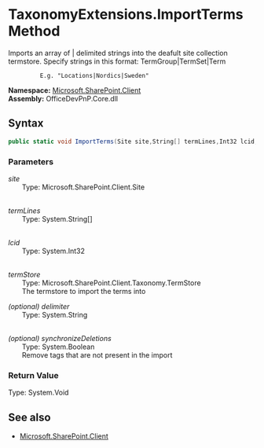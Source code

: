# TaxonomyExtensions.ImportTerms Method  
Imports an array of | delimited strings into the deafult site collection termstore. Specify strings in this format:
             TermGroup|TermSet|Term
             
             E.g. "Locations|Nordics|Sweden"  

**Namespace:** [Microsoft.SharePoint.Client](Microsoft.SharePoint.Client.md)  
**Assembly:** OfficeDevPnP.Core.dll  
## Syntax
```C#
public static void ImportTerms(Site site,String[] termLines,Int32 lcid,TermStore termStore,String delimiter,Boolean synchronizeDeletions)
```
### Parameters
*site*  
&emsp;&emsp;Type: Microsoft.SharePoint.Client.Site  
&emsp;&emsp;  
  
*termLines*  
&emsp;&emsp;Type: System.String[]  
&emsp;&emsp;  
  
*lcid*  
&emsp;&emsp;Type: System.Int32  
&emsp;&emsp;  
  
*termStore*  
&emsp;&emsp;Type: Microsoft.SharePoint.Client.Taxonomy.TermStore  
&emsp;&emsp;The termstore to import the terms into  
  
*(optional) delimiter*  
&emsp;&emsp;Type: System.String  
&emsp;&emsp;  
  
*(optional) synchronizeDeletions*  
&emsp;&emsp;Type: System.Boolean  
&emsp;&emsp;Remove tags that are not present in the import  
  
### Return Value
Type: System.Void  

## See also
- [Microsoft.SharePoint.Client](Microsoft.SharePoint.Client.md)
